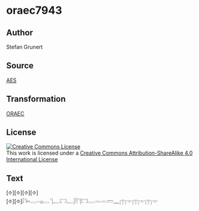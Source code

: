 # oraec7943

## Author

Stefan Grunert

## Source

[AES](https://github.com/simondschweitzer/aes)

## Transformation

[ORAEC](https://oraec.github.io/)

## License

<a rel="license" href="http://creativecommons.org/licenses/by-sa/4.0/"><img alt="Creative Commons License" style="border-width:0" src="https://i.creativecommons.org/l/by-sa/4.0/88x31.png" /></a><br />This work is licensed under a <a rel="license" href="http://creativecommons.org/licenses/by-sa/4.0/">Creative Commons Attribution-ShareAlike 4.0 International License</a>

## Text

[⯑][⯑][⯑][⯑]<br>
[⯑][⯑]𓄤𓅨𓂋𓏏𓐍𓂋𓊹𓉻𓉐𓉻𓋴𓌉𓊹𓉐𓂋𓏛𓏛𓏠𓈖𓉲𓎱𓉲𓎱𓉲𓎱<br>
